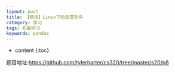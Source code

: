 ```yaml
---
layout: post
title: 【精读】Linux下的恶意软件
category: 学习
tags: 机器学习
keywords: pandas
---
```

* content
{:toc}


题目地址:<https://github.com/tylerharter/cs320/tree/master/s20/p6>